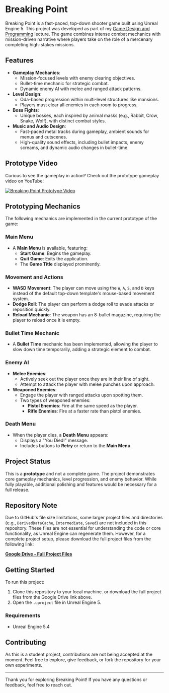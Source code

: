 # Breaking Point

Breaking Point is a fast-paced, top-down shooter game built using Unreal Engine 5. This project was developed as part of my [Game Design and Programming](https://vs.ieu.edu.tr/cp/en/syllabus/type/read/id/MBP+283) lecture. The game combines intense combat mechanics with mission-driven narrative where players take on the role of a mercenary completing high-stakes missions.

## Features
- **Gameplay Mechanics**: 
  - Mission-focused levels with enemy clearing objectives.
  - Bullet-time mechanic for strategic combat.
  - Dynamic enemy AI with melee and ranged attack patterns.
- **Level Design**: 
  - Oda-based progression within multi-level structures like mansions.
  - Players must clear all enemies in each room to progress.
- **Boss Fights**: 
  - Unique bosses, each inspired by animal masks (e.g., Rabbit, Crow, Snake, Wolf), with distinct combat styles.
- **Music and Audio Design**:
  - Fast-paced metal tracks during gameplay, ambient sounds for menus and cutscenes.
  - High-quality sound effects, including bullet impacts, enemy screams, and dynamic audio changes in bullet-time.

## Prototype Video
Curious to see the gameplay in action? Check out the prototype gameplay video on YouTube:

[![Breaking Point Prototype Video](https://img.youtube.com/vi/U7aoPdhANvs/0.jpg)](https://www.youtube.com/watch?v=U7aoPdhANvs)

## Prototyping Mechanics

The following mechanics are implemented in the current prototype of the game:

### Main Menu
- A **Main Menu** is available, featuring:
  - **Start Game**: Begins the gameplay.
  - **Quit Game**: Exits the application.
  - The **Game Title** displayed prominently.

### Movement and Actions
- **WASD Movement**: The player can move using the `W`, `A`, `S`, and `D` keys instead of the default top-down template's mouse-based movement system.
- **Dodge Roll**: The player can perform a dodge roll to evade attacks or reposition quickly.
- **Reload Mechanic**: The weapon has an 8-bullet magazine, requiring the player to reload once it is empty.

### Bullet Time Mechanic
- A **Bullet Time** mechanic has been implemented, allowing the player to slow down time temporarily, adding a strategic element to combat.

### Enemy AI
- **Melee Enemies**:
  - Actively seek out the player once they are in their line of sight.
  - Attempt to attack the player with melee punches upon approach.
- **Weaponed Enemies**:
  - Engage the player with ranged attacks upon spotting them.
  - Two types of weaponed enemies:
    - **Pistol Enemies**: Fire at the same speed as the player.
    - **Rifle Enemies**: Fire at a faster rate than pistol enemies.

### Death Menu
- When the player dies, a **Death Menu** appears:
  - Displays a "You Died!" message.
  - Includes buttons to **Retry** or return to the **Main Menu**.



## Project Status
This is a **prototype** and not a complete game. The project demonstrates core gameplay mechanics, level progression, and enemy behavior. While fully playable, additional polishing and features would be necessary for a full release.

## Repository Note
Due to GitHub's file size limitations, some larger project files and directories (e.g., `DerivedDataCache`, `Intermediate`, `Saved`) are not included in this repository. These files are not essential for understanding the code or core functionality, as Unreal Engine can regenerate them. However, for a complete project setup, please download the full project files from the following link:

**[Google Drive - Full Project Files](https://drive.google.com/file/d/1x_aXFAHI1rF2xVxelXKVE_NTxo2Vh40y/view?usp=sharing)**


## Getting Started
To run this project:
1. Clone this repository to your local machine. or download the full project files from the Google Drive link above.
2. Open the `.uproject` file in Unreal Engine 5.

### Requirements
- Unreal Engine 5.4

## Contributing
As this is a student project, contributions are not being accepted at the moment. Feel free to explore, give feedback, or fork the repository for your own experiments.

---

Thank you for exploring Breaking Point! If you have any questions or feedback, feel free to reach out.
